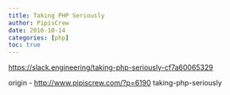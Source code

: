 ```yaml
---
title: Taking PHP Seriously
author: PipisCrew
date: 2016-10-14
categories: [php]
toc: true
---
```


https://slack.engineering/taking-php-seriously-cf7a60065329

origin - http://www.pipiscrew.com/?p=6190 taking-php-seriously